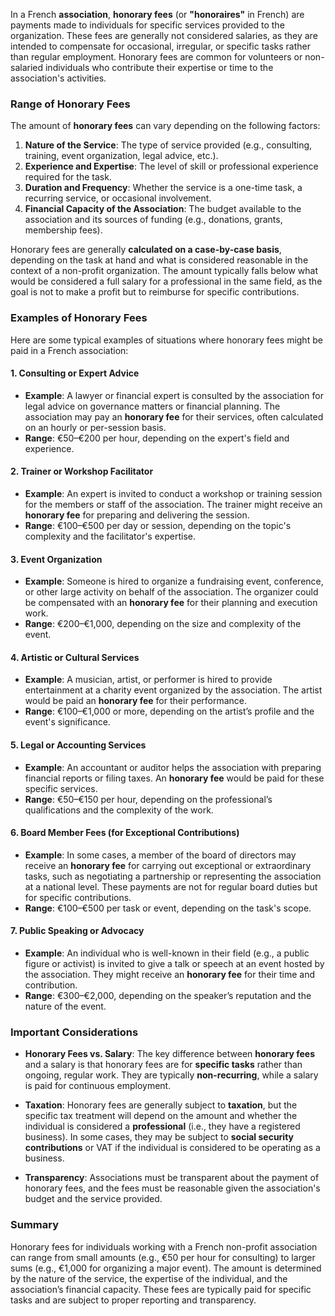  In a French **association**, **honorary fees** (or **"honoraires"** in French) are payments made to individuals for specific services provided to the organization. These fees are generally not considered salaries, as they are intended to compensate for occasional, irregular, or specific tasks rather than regular employment. Honorary fees are common for volunteers or non-salaried individuals who contribute their expertise or time to the association's activities.

### **Range of Honorary Fees**

The amount of **honorary fees** can vary depending on the following factors:

1. **Nature of the Service**: The type of service provided (e.g., consulting, training, event organization, legal advice, etc.).
2. **Experience and Expertise**: The level of skill or professional experience required for the task.
3. **Duration and Frequency**: Whether the service is a one-time task, a recurring service, or occasional involvement.
4. **Financial Capacity of the Association**: The budget available to the association and its sources of funding (e.g., donations, grants, membership fees).

Honorary fees are generally **calculated on a case-by-case basis**, depending on the task at hand and what is considered reasonable in the context of a non-profit organization. The amount typically falls below what would be considered a full salary for a professional in the same field, as the goal is not to make a profit but to reimburse for specific contributions.

### **Examples of Honorary Fees**

Here are some typical examples of situations where honorary fees might be paid in a French association:

#### 1. **Consulting or Expert Advice**
   - **Example**: A lawyer or financial expert is consulted by the association for legal advice on governance matters or financial planning. The association may pay an **honorary fee** for their services, often calculated on an hourly or per-session basis.
   - **Range**: €50–€200 per hour, depending on the expert's field and experience.

#### 2. **Trainer or Workshop Facilitator**
   - **Example**: An expert is invited to conduct a workshop or training session for the members or staff of the association. The trainer might receive an **honorary fee** for preparing and delivering the session.
   - **Range**: €100–€500 per day or session, depending on the topic's complexity and the facilitator's expertise.

#### 3. **Event Organization**
   - **Example**: Someone is hired to organize a fundraising event, conference, or other large activity on behalf of the association. The organizer could be compensated with an **honorary fee** for their planning and execution work.
   - **Range**: €200–€1,000, depending on the size and complexity of the event.

#### 4. **Artistic or Cultural Services**
   - **Example**: A musician, artist, or performer is hired to provide entertainment at a charity event organized by the association. The artist would be paid an **honorary fee** for their performance.
   - **Range**: €100–€1,000 or more, depending on the artist’s profile and the event's significance.

#### 5. **Legal or Accounting Services**
   - **Example**: An accountant or auditor helps the association with preparing financial reports or filing taxes. An **honorary fee** would be paid for these specific services.
   - **Range**: €50–€150 per hour, depending on the professional’s qualifications and the complexity of the work.

#### 6. **Board Member Fees (for Exceptional Contributions)**
   - **Example**: In some cases, a member of the board of directors may receive an **honorary fee** for carrying out exceptional or extraordinary tasks, such as negotiating a partnership or representing the association at a national level. These payments are not for regular board duties but for specific contributions.
   - **Range**: €100–€500 per task or event, depending on the task's scope.

#### 7. **Public Speaking or Advocacy**
   - **Example**: An individual who is well-known in their field (e.g., a public figure or activist) is invited to give a talk or speech at an event hosted by the association. They might receive an **honorary fee** for their time and contribution.
   - **Range**: €300–€2,000, depending on the speaker’s reputation and the nature of the event.

### **Important Considerations**
- **Honorary Fees vs. Salary**: The key difference between **honorary fees** and a salary is that honorary fees are for **specific tasks** rather than ongoing, regular work. They are typically **non-recurring**, while a salary is paid for continuous employment.
  
- **Taxation**: Honorary fees are generally subject to **taxation**, but the specific tax treatment will depend on the amount and whether the individual is considered a **professional** (i.e., they have a registered business). In some cases, they may be subject to **social security contributions** or VAT if the individual is considered to be operating as a business.

- **Transparency**: Associations must be transparent about the payment of honorary fees, and the fees must be reasonable given the association's budget and the service provided. 

### Summary

Honorary fees for individuals working with a French non-profit association can range from small amounts (e.g., €50 per hour for consulting) to larger sums (e.g., €1,000 for organizing a major event). The amount is determined by the nature of the service, the expertise of the individual, and the association’s financial capacity. These fees are typically paid for specific tasks and are subject to proper reporting and transparency.